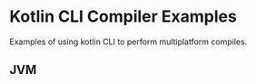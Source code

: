 # Kotlin CLI Compiler Examples

Examples of using kotlin CLI to perform multiplatform compiles.

## JVM

